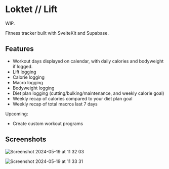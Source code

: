 # Loktet // Lift

WIP.

Fitness tracker built with SvelteKit and Supabase.


## Features
- Workout days displayed on calendar, with daily calories and bodyweight if logged.
- Lift logging
- Calorie logging
- Macro logging
- Bodyweight logging
- Diet plan logging (cutting/bulking/maintenance, and weekly calorie goal)
- Weekly recap of calories compared to your diet plan goal
- Weekly recap of total macros last 7 days

Upcoming:
- Create custom workout programs


## Screenshots


![Screenshot 2024-05-19 at 11 32 03](https://github.com/tomyrseth/loktet/assets/31654320/2e8686dd-3d16-49c8-a0e9-1d797098b067)

![Screenshot 2024-05-19 at 11 33 31](https://github.com/tomyrseth/loktet/assets/31654320/63f92e7e-4048-4948-859a-2aeb45d2512d)
